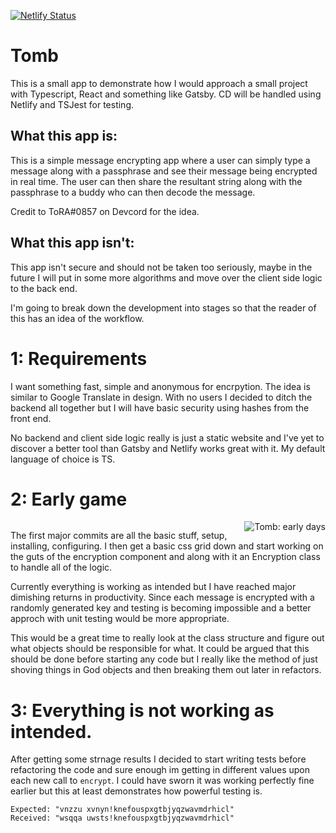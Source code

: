 [![Netlify Status](https://api.netlify.com/api/v1/badges/5110cb68-898b-495c-863b-84fd86ace6a7/deploy-status)](https://app.netlify.com/sites/silly-keller-c34bc0/deploys)

# Tomb

This is a small app to demonstrate how I would approach a small project with Typescript, React and something like Gatsby. CD will be handled using Netlify and TSJest for testing.

## What this app is:

This is a simple message encrypting app where a user can simply type a message along with a passphrase and see their message being encrypted in real time. The user can then share the resultant string along with the passphrase to a buddy who can then decode the message.

Credit to ToRA#0857 on Devcord for the idea.

## What this app isn't:

This app isn't secure and should not be taken too seriously, maybe in the future I will put in some more algorithms and move over the client side logic to the back end.

I'm going to break down the development into stages so that the reader of this has an idea of the workflow.

# 1: Requirements

I want something fast, simple and anonymous for encrpytion. The idea is similar to Google Translate in design. With no users I decided to ditch the backend all together but I will have basic security using hashes from the front end.

No backend and client side logic really is just a static website and I've yet to discover a better tool than Gatsby and Netlify works great with it. My default language of choice is TS.

# 2: Early game

<img style="float: right; margin-left: 25px" alt="Tomb: early days" src="https://i.imgur.com/sTdcYgF.png?1">
<img>

The first major commits are all the basic stuff, setup, installing, configuring. I then get a basic css grid down and start working on the guts of the encryption component and along with it an Encryption class to handle all of the logic.

Currently everything is working as intended but I have reached major dimishing returns in productivity. Since each message is encrypted with a randomly generated key and testing is becoming impossible and a better approch with unit testing would be more appropriate.

This would be a great time to really look at the class structure and figure out what objects should be responsible for what. It could be argued that this should be done before starting any code but I really like the method of just shoving things in God objects and then breaking them out later in refactors.

# 3: Everything is not working as intended.

After getting some strnage results I decided to start writing tests before refactoring the code and sure enough im getting in different values upon each new call to `encrypt`. I could have sworn it was working perfectly fine earlier but this at least demonstrates how powerful testing is.

    Expected: "vnzzu xvnyn!knefouspxgtbjyqzwavmdrhicl"
    Received: "wsqqa uwsts!knefouspxgtbjyqzwavmdrhicl"
